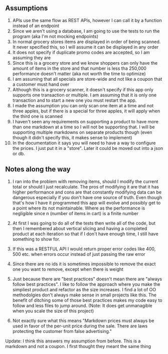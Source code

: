 ﻿## Assumptions
1. APIs use the same flow as REST APIs, however I can call it by a function instead of an endpoint
2. Since we aren't using a database, I am going to use the tests to run the program (aka I'm not mocking endpoints)
3. In normal grocery stores items are displayed in order of being scanned.  
It never specified this, so I will assume it can be displayed in any order
4. It does not specify if duplicate promo codes are accepted, so I am assuming they are
5. Since this is a grocery store and we know shoppers can only have the amount of items in the store
and that number is less tha 250,000 performance doesn't matter (aka not worth the time to optimize)
6. I am assuming that all specials are store-wide and not like a coupon that a customer
must hand over
7. Although this is a grocery scanner, it doesn't specify if this app only supports one transaction
or multiple.  I am assuming that it is only one transaction and to start a new one you must restart
the app.
8. I made the assumption you can only scan one item at a time and not three apples, but if there is a
special for three apples, it will apply when the third one is scanned
9. I haven't seen any requirements on supporting a product to have more than one markdown at a time so I will
not be supporting that.  I will be supporting multiple markdowns on separate products though (even though it didn't
specify this, it makes sense to implement)
10. In the documentation it says you will need to have a way to configure the prices.  I just put it in a "store".
Later it could be moved out into a json or db.


## Notes along the way
1. I ran into the problem with removing items, should I modify the current total or should I just recalculate.
The pros of modifying it are that it has higher performance and cons are that constantly modifying data can be dangerous
especially if you don't have one source of truth.  Even though that's how I have it programmed this app will evolve and possibly
get to a point where its not maintainable.  Where as the performance is negligible since n (number of items in cart) is a finite number

2. At first I was going to do all of the tests then write all of the code, but then I remembered about vertical slicing and 
having a completed product at each iteration so that if I don't have enough time, I still have something to show for.

3. If this was a RESTFUL API I would return proper error codes like 400, 500 etc. when errors occur instead of just
passing the raw error 

4. Since there are no ids it is sometimes impossible to remove the exact one you want to remove, except when there is weight

5. Just because there are "best practices" doesn't mean there are "always follow best practices".  I like to follow
the approach where you make the simpliest product and refactor as the size increases.  I find a lot of OO methodolgies
don't always make sense in small projects like this.  The benefit of ditching some of those best practices makes
my code easy to follow and less files to jump around. (Note: It does get unmanagible when you scale the size of this
project)

6. Not exactly sure what this means "Markdown prices must always be used in favor of the per-unit price during the sale.
There are laws protecting the customer from false advertising."

Update: I think this answers my assumption from before.  This is a markdown and not a coupon.  I first thought they
meant the same thing